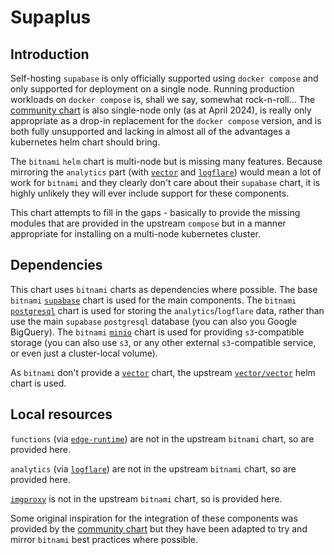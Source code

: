 # Supaplus

## Introduction

Self-hosting `supabase` is only officially supported using `docker compose` and only supported for deployment on a single node. Running production workloads on `docker compose` is, shall we say, somewhat rock-n-roll... The [community chart](https://github.com/supabase-community/supabase-kubernetes/) is also single-node only (as at April 2024), is really only appropriate as a drop-in replacement for the `docker compose` version, and is both fully unsupported and lacking in almost all of the advantages a kubernetes helm chart should bring.

The `bitnami` `helm` chart is multi-node but is missing many features. Because mirroring the `analytics` part (with [`vector`](https://vector.dev/) and [`logflare`](https://logflare.app/)) would mean a lot of work for `bitnami` and they clearly don't care about their `supabase` chart, it is highly unlikely they will ever include support for these components.

This chart attempts to fill in the gaps - basically to provide the missing modules that are provided in the upstream `compose` but in a manner appropriate for installing on a multi-node kubernetes cluster.

## Dependencies

This chart uses `bitnami` charts as dependencies where possible. The base `bitnami` [`supabase`](https://github.com/bitnami/charts/tree/main/bitnami/supabase) chart is used for the main components. The `bitnami` [`postgresql`](https://github.com/bitnami/charts/tree/main/bitnami/postgresql) chart is used for storing the `analytics`/`logflare` data, rather than use the main `supabase` `postgresql` database (you can also you Google BigQuery). The `bitnami` [`minio`](https://github.com/bitnami/charts/tree/main/bitnami/minio) chart is used for providing `s3`-compatible storage (you can also use `s3`, or any other external `s3`-compatible service, or even just a cluster-local volume).

As `bitnami` don't provide a [`vector`](https://vector.dev/) chart, the upstream [`vector/vector`](https://github.com/vectordotdev/helm-charts/) helm chart is used.

## Local resources

`functions` (via [`edge-runtime`](https://github.com/supabase/edge-runtime)) are not in the upstream `bitnami` chart, so are provided here.

`analytics` (via [`logflare`](https://github.com/Logflare/logflare)) are not in the upstream `bitnami` chart, so are provided here.

[`imgproxy`](https://github.com/imgproxy/imgproxy) is not in the upstream `bitnami` chart, so is provided here.

Some original inspiration for the integration of these components was provided by the [community chart](https://github.com/supabase-community/supabase-kubernetes/) but they have been adapted to try and mirror `bitnami` best practices where possible.